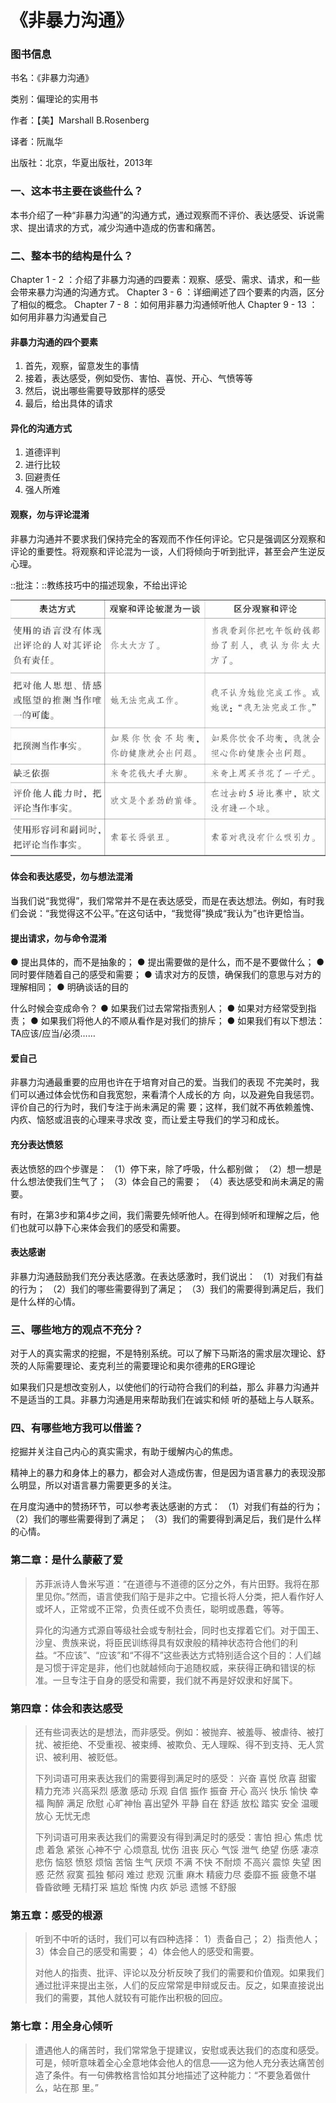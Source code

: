 # 《非暴力沟通》

### 图书信息

书名：《非暴力沟通》 

类别：偏理论的实用书 

作者：【美】Marshall B.Rosenberg 

译者：阮胤华 

出版社：北京，华夏出版社，2013年

### 一、这本书主要在谈些什么？

本书介绍了一种“非暴力沟通”的沟通方式，通过观察而不评价、表达感受、诉说需求、提出请求的方式，减少沟通中造成的伤害和痛苦。

### 二、整本书的结构是什么？

Chapter 1 - 2 ：介绍了非暴力沟通的四要素：观察、感受、需求、请求，和一些会带来暴力沟通的沟通方式。 Chapter 3 - 6 ：详细阐述了四个要素的内涵，区分了相似的概念。 Chapter 7 - 8 ：如何用非暴力沟通倾听他人 Chapter 9 - 13 ：如何用非暴力沟通爱自己

#### 非暴力沟通的四个要素

1. 首先，观察，留意发生的事情
2. 接着，表达感受，例如受伤、害怕、喜悦、开心、气愤等等
3. 然后，说出哪些需要导致那样的感受
4. 最后，给出具体的请求

#### 异化的沟通方式

1. 道德评判
2. 进行比较
3. 回避责任
4. 强人所难

#### 观察，勿与评论混淆

非暴力沟通并不要求我们保持完全的客观而不作任何评论。它只是强调区分观察和评论的重要性。将观察和评论混为一谈，人们将倾向于听到批评，甚至会产生逆反心理。

::批注：::教练技巧中的描述现象，不给出评论

![&#x89C2;&#x5BDF;&#x4E0E;&#x8BC4;&#x8BBA;](../.gitbook/assets/image%20%283%29.png)



#### 体会和表达感受，勿与想法混淆

当我们说“我觉得”，我们常常并不是在表达感受，而是在表达想法。例如，有时我们会说：“我觉得这不公平。”在这句话中，“我觉得”换成“我认为”也许更恰当。

#### 提出请求，勿与命令混淆

● 提出具体的，而不是抽象的； ● 提出需要做的是什么，而不是不要做什么； ● 同时要伴随着自己的感受和需要； ● 请求对方的反馈，确保我们的意思与对方的理解相同； ● 明确谈话的目的

什么时候会变成命令？ ● 如果我们过去常常指责别人； ● 如果对方经常受到指责； ● 如果我们将他人的不顺从看作是对我们的排斥； ● 如果我们有以下想法：TA应该/应当/必须……

#### 爱自己

非暴力沟通最重要的应用也许在于培育对自己的爱。当我们的表现 不完美时，我们可以通过体会忧伤和自我宽恕，来看清个人成长的方 向，以及避免自我惩罚。评价自己的行为时，我们专注于尚未满足的需 要；这样，我们就不再依赖羞愧、内疚、恼怒或沮丧的心理来寻求改 变，而让爱主导我们的学习和成长。

#### 充分表达愤怒

表达愤怒的四个步骤是： （1）停下来，除了呼吸，什么都别做； （2）想一想是什么想法使我们生气了； （3）体会自己的需要； （4）表达感受和尚未满足的需要。

有时，在第3步和第4步之间，我们需要先倾听他人。在得到倾听和理解之后，他们也就可以静下心来体会我们的感受和需要。

#### 表达感谢

非暴力沟通鼓励我们充分表达感激。在表达感激时，我们说出： （1）对我们有益的行为； （2）我们的哪些需要得到了满足； （3）我们的需要得到满足后，我们是什么样的心情。

### 三、哪些地方的观点不充分？

对于人的真实需求的挖掘，不是特别系统。可以了解下马斯洛的需求层次理论、舒茨的人际需要理论、麦克利兰的需要理论和奥尔德弗的ERG理论

如果我们只是想改变别人，以使他们的行动符合我们的利益，那么 非暴力沟通并不是适当的工具。非暴力沟通是用来帮助我们在诚实和倾 听的基础上与人联系。

### 四、有哪些地方我可以借鉴？

挖掘并关注自己内心的真实需求，有助于缓解内心的焦虑。

精神上的暴力和身体上的暴力，都会对人造成伤害，但是因为语言暴力的表现没那么明显，所以对语言暴力需要更多的关注。

在月度沟通中的赞扬环节，可以参考表达感谢的方式： （1）对我们有益的行为； （2）我们的哪些需要得到了满足； （3）我们的需要得到满足后，我们是什么样的心情。

### 第二章：是什么蒙蔽了爱

> 苏菲派诗人鲁米写道：“在道德与不道德的区分之外，有片田野。我将在那里见你。”然而，语言使我们陷于是非之中。它擅长将人分类，把人看作好人或坏人，正常或不正常，负责任或不负责任，聪明或愚蠢，等等。
>
> 异化的沟通方式源自等级社会或专制社会，同时也支撑着它们。对于国王、沙皇、贵族来说，将臣民训练得具有奴隶般的精神状态符合他们的利益。“不应该”、“应该”和“不得不”这些表达方式特别适合这个目的：人们越是习惯于评定是非，他们也就越倾向于追随权威，来获得正确和错误的标准。一旦专注于自身的感受和需要，我们就不再是好奴隶和好属下。

### 第四章：体会和表达感受

> 还有些词表达的是想法，而非感受。例如：被抛弃、被羞辱、被虐待、被打扰、被拒绝、不受重视、被束缚、被欺负、无人理睬、得不到支持、无人赏识、被利用、被贬低。
>
> 下列词语可用来表达我们的需要得到满足时的感受： 兴奋 喜悦 欣喜 甜蜜 精力充沛 兴高采烈 感激 感动 乐观 自信 振作 振奋 开心 高兴 快乐 愉快 幸福 陶醉 满足 欣慰 心旷神怡 喜出望外 平静 自在 舒适 放松 踏实 安全 温暖 放心 无忧无虑
>
> 下列词语可用来表达我们的需要没有得到满足时的感受：害怕 担心 焦虑 忧虑 着急 紧张 心神不宁 心烦意乱 忧伤 沮丧 灰心 气馁 泄气 绝望 伤感 凄凉 悲伤 恼怒 愤怒 烦恼 苦恼 生气 厌烦 不满 不快 不耐烦 不高兴 震惊 失望 困惑 茫然 寂寞 孤独 郁闷 难过 悲观 沉重 麻木 精疲力尽 委靡不振 疲惫不堪 昏昏欲睡 无精打采 尴尬 惭愧 内疚 妒忌 遗憾 不舒服

### 第五章：感受的根源

> 听到不中听的话时，我们可以有四种选择： 1）责备自己； 2）指责他人； 3）体会自己的感受和需要； 4）体会他人的感受和需要。
>
> 对他人的指责、批评、评论以及分析反映了我们的需要和价值观。如果我们通过批评来提出主张，人们的反应常常是申辩或反击。反之，如果直接说出我们的需要，其他人就较有可能作出积极的回应。

### 第七章：用全身心倾听

> 遭遇他人的痛苦时，我们常常急于提建议，安慰或表达我们的态度和感受。可是，倾听意味着全心全意地体会他人的信息——这为他人充分表达痛苦创造了条件。有一句佛教格言恰如其分地描述了这种能力：“不要急着做什么，站在那 里。”

